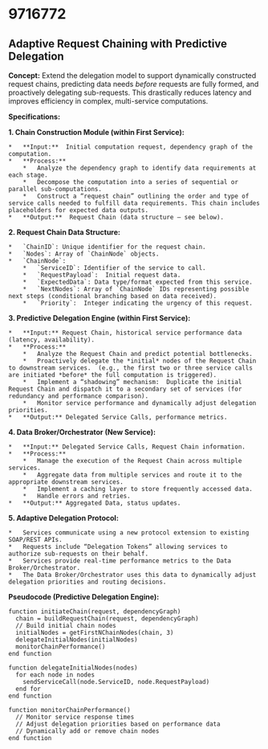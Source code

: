 # 9716772

## Adaptive Request Chaining with Predictive Delegation

**Concept:** Extend the delegation model to support dynamically constructed request chains, predicting data needs *before* requests are fully formed, and proactively delegating sub-requests. This drastically reduces latency and improves efficiency in complex, multi-service computations.

**Specifications:**

**1.  Chain Construction Module (within First Service):**

    *   **Input:**  Initial computation request, dependency graph of the computation.
    *   **Process:**
        *   Analyze the dependency graph to identify data requirements at each stage.
        *   Decompose the computation into a series of sequential or parallel sub-computations.
        *   Construct a “request chain” outlining the order and type of service calls needed to fulfill data requirements. This chain includes placeholders for expected data outputs.
    *   **Output:**  Request Chain (data structure – see below).

**2. Request Chain Data Structure:**

    *   `ChainID`: Unique identifier for the request chain.
    *   `Nodes`: Array of `ChainNode` objects.
    *   `ChainNode`:
        *   `ServiceID`: Identifier of the service to call.
        *   `RequestPayload`:  Initial request data.
        *   `ExpectedData`: Data type/format expected from this service.
        *   `NextNodes`: Array of `ChainNode` IDs representing possible next steps (conditional branching based on data received).
        *   `Priority`:  Integer indicating the urgency of this request.

**3. Predictive Delegation Engine (within First Service):**

    *   **Input:** Request Chain, historical service performance data (latency, availability).
    *   **Process:**
        *   Analyze the Request Chain and predict potential bottlenecks.
        *   Proactively delegate the *initial* nodes of the Request Chain to downstream services.  (e.g., the first two or three service calls are initiated *before* the full computation is triggered).
        *   Implement a “shadowing” mechanism:  Duplicate the initial Request Chain and dispatch it to a secondary set of services (for redundancy and performance comparison).
        *   Monitor service performance and dynamically adjust delegation priorities.
    *   **Output:** Delegated Service Calls, performance metrics.

**4. Data Broker/Orchestrator (New Service):**

    *   **Input:** Delegated Service Calls, Request Chain information.
    *   **Process:**
        *   Manage the execution of the Request Chain across multiple services.
        *   Aggregate data from multiple services and route it to the appropriate downstream services.
        *   Implement a caching layer to store frequently accessed data.
        *   Handle errors and retries.
    *   **Output:** Aggregated Data, status updates.

**5.  Adaptive Delegation Protocol:**

    *   Services communicate using a new protocol extension to existing SOAP/REST APIs.
    *   Requests include “Delegation Tokens” allowing services to authorize sub-requests on their behalf.
    *   Services provide real-time performance metrics to the Data Broker/Orchestrator.
    *   The Data Broker/Orchestrator uses this data to dynamically adjust delegation priorities and routing decisions.

**Pseudocode (Predictive Delegation Engine):**

```pseudocode
function initiateChain(request, dependencyGraph)
  chain = buildRequestChain(request, dependencyGraph)
  // Build initial chain nodes
  initialNodes = getFirstNChainNodes(chain, 3)
  delegateInitialNodes(initialNodes)
  monitorChainPerformance()
end function

function delegateInitialNodes(nodes)
  for each node in nodes
    sendServiceCall(node.ServiceID, node.RequestPayload)
  end for
end function

function monitorChainPerformance()
  // Monitor service response times
  // Adjust delegation priorities based on performance data
  // Dynamically add or remove chain nodes
end function
```
